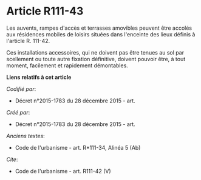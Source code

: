 # Article R111-43

Les auvents, rampes d'accès et terrasses amovibles peuvent être accolés aux résidences mobiles de loisirs situées dans
l'enceinte des lieux définis à l'article R. 111-42. 

Ces installations accessoires, qui ne doivent pas être tenues au sol par scellement ou toute autre fixation définitive,
doivent pouvoir être, à tout moment, facilement et rapidement démontables.

**Liens relatifs à cet article**

_Codifié par_:

  - Décret n°2015-1783 du 28 décembre 2015 - art.

_Créé par_:

  - Décret n°2015-1783 du 28 décembre 2015 - art.

_Anciens textes_:

  - Code de l'urbanisme - art. R*111-34, Alinéa 5 (Ab)

_Cite_:

  - Code de l'urbanisme - art. R111-42 (V)
